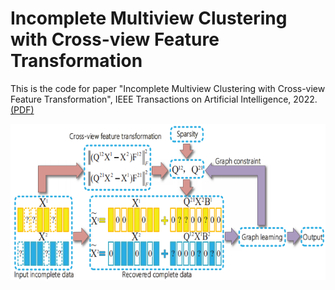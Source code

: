 # Incomplete Multiview Clustering with Cross-view Feature Transformation

This is the code for paper "Incomplete Multiview Clustering with Cross-view Feature Transformation", IEEE Transactions on Artificial Intelligence, 2022. [(PDF)](https://ieeexplore.ieee.org/abstract/document/9667315)

<img src="https://github.com/liangnaiyao/CFTIMC/blob/main/CFTIMC_Flowchart.png"  width="666" height="250" />

